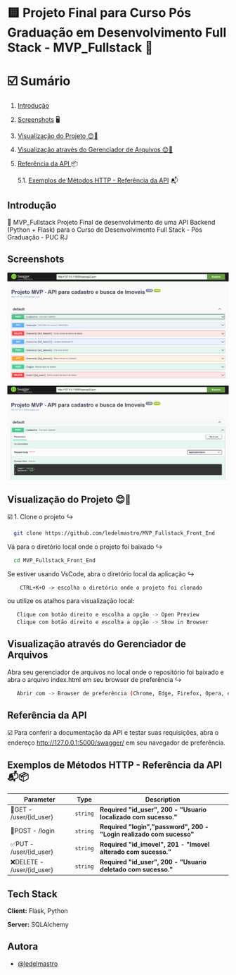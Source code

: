 # 🟨	 Projeto Final para Curso Pós Graduação em Desenvolvimento Full Stack - MVP_Fullstack 🚀 

# ☑️ Sumário 
1. [Introdução](#introduction)  
2. [Screenshots](#Screenshots) 🖥️
3. [Visualização do Projeto 😊🚀 ](#paragraph1)
4. [Visualização através do Gerenciador de Arquivos 😊🚀 ](#paragraph1)
5. [Referência da API ](#paragraph3) 📦 
    
    5.1. [Exemplos de Métodos HTTP - Referência da API](#subparagraph3) 📬

## Introdução

🔸 MVP_Fullstack
Projeto Final de desenvolvimento de uma API Backend (Python + Flask) para o Curso de Desenvolvimento Full Stack - Pós Graduação - PUC RJ

## Screenshots  

![App Screenshot](https://github.com/ledelmastro/MVP_Fullstack_Back_End/blob/main/Screenshot2.png?raw=true)

![App Screenshot](https://github.com/ledelmastro/MVP_Fullstack_Back_End/blob/main/Screenshot1.png?raw=true)

## Visualização do Projeto 😊🚀

☑️ 1. Clone o projeto  ↪️
~~~ bash  
  git clone https://github.com/ledelmastro/MVP_Fullstack_Front_End
~~~

Vá para o diretório local onde o projeto foi baixado ↪️

~~~bash  
  cd MVP_Fullstack_Front_End
~~~

Se estiver usando VsCode, abra o diretório local da aplicação ↪️

        CTRL+K+O -> escolha o diretório onde o projeto foi clonado 

ou utilize os atalhos para visualização local:
~~~bash  
   Clique com botão direito e escolha a opção -> Open Preview
   Clique com botão direito e escolha a opção -> Show in Browser
~~~

## Visualização através do Gerenciador de Arquivos

Abra seu gerenciador de arquivos no local onde o repositório foi baixado e abra o arquivo index.html em seu browser de preferência ↪️

~~~bash  
   Abrir com -> Browser de preferência (Chrome, Edge, Firefox, Opera, etc)
~~~

## Referência da API

☑️ Para conferir a documentação da API e testar suas requisições, abra o endereço http://127.0.0.1:5000/swagger/ em seu navegador de preferência.

## Exemplos de Métodos HTTP - Referência da API 📬📦

|        Parameter         | Type    | Description                       |
|--------------------------|---------|-----------------------------------|
|📂GET - /user/{id_user}  | `string`| **Required "id_user", 200 - "Usuario localizado com sucesso."**      |
|📮POST - /login            | `string`| **Required "login","password", 200 - "Login realizado com sucesso"** |
|✅PUT - /user/{id_user}    | `string`| **Required "id_imovel", 201 - "Imovel alterado com sucesso."**       |
|❌DELETE - /user/{id_user} | `string`| **Required "id_user", 200 - "Usuario deletado com sucesso."**       |


## Tech Stack  

**Client:** Flask, Python

**Server:** SQLAlchemy

## Autora

- [@ledelmastro](https://github.com/ledelmastro)
